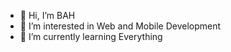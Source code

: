 - 👋 Hi, I’m BAH
- 👀 I’m interested in Web and Mobile Development
- 🌱 I’m currently learning Everything 
<!---
BAH410/BAH410 is a ✨ special ✨ repository because its `README.md` (this file) appears on your GitHub profile.
You can click the Preview link to take a look at your changes.
--->
